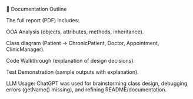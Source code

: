 📖 Documentation Outline

The full report (PDF) includes:

OOA Analysis (objects, attributes, methods, inheritance).

Class diagram (Patient → ChronicPatient, Doctor, Appointment, ClinicManager).

Code Walkthrough (explanation of design decisions).

Test Demonstration (sample outputs with explanation).

LLM Usage: ChatGPT was used for brainstorming class design, debugging errors (getName() missing), and refining README/documentation.
